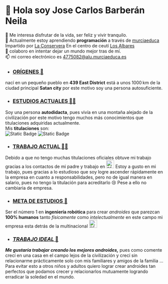  # 👋 Hola soy **Jose Carlos Barberán Neila** #  
 👀 Me interesa disfrutar de la vida, ser feliz y vivir tranquilo.  
 🌱 Actualmente estoy aprendiendo **programación** a través de [murciaeduca](https://ead.murciaeduca.es/)
 Impartido por [La Conservera](https://sites.google.com/view/fplaconservera) En el centro de ceutí [Los Albares](https://www.ieslosalbares.es/)  
 💞️ colaboro en intentar dejar un mundo mejor tras de mí.  
 :mailbox: mi correo electrónico es 4775082@alu.murciaeduca.es  


- ### <ins> **ORÍGENES** 🏡 </ins>  
 nací en un pequeño pueblo en **439 East District** está a unos 1000 km de la ciudad principal **Satan city** por este motivo soy una persona autosuficiente.

- ### <ins> **ESTUDIOS ACTUALES** 👨‍🎓 </ins>  
 Soy una persona **autodidacta**, pues vivía en una montaña alejado de la civilización por este motivo tengo muchos más conocimientos que titulaciones adquiridas actualmente.  
Mis **titulaciones** son:  
![Static Badge](https://img.shields.io/badge/Ruby%20-%20black?logo=Ruby&logoColor=red) ![Static Badge](https://img.shields.io/badge/html5-%20white?logo=html5&logoColor=orange)

- ### <ins> **TRABAJO ACTUAL** 👨‍💼 </ins>  
 Debido a que no tengo muchas titulaciones oficiales obtuve mi trabajo gracias a los contactos de mi padre y trabajo en <img src="https://e7.pngegg.com/pngimages/136/911/png-clipart-logo-brand-emblem-hoi-poi-kapsula-capsule-corp-emblem-logo.png" alt="25" width="25" /> Estoy a gusto en mi trabajo, pues gracias a lo estudioso que soy logre ascender rápidamente en la empresa en cuanto a responsabilidades, pero no de igual manera en salario, pues no tengo la titulación para acreditarlo 😢 Pese a ello no cambiaria de empresa.
- ### <ins> **META DE ESTUDIOS** 🤖</ins>  
 Ser el número 1 en **ingeniería robótica** para crear *androides* que parezcan **100% humanos** tanto *físicamente* como *intelectualmente* en este campo mi empresa esta detrás de la multinacional <img src="https://static.wikia.nocookie.net/dragonball/images/8/89/Insignia_del_List%C3%B3n_Rojo_Kakarot.png/revision/latest/thumbnail/width/360/height/360?cb=20200327134109&path-prefix=es" alt="25" width="25" /> 
- ### <ins> ***TRABAJO IDEAL*** 🤑 </ins>  
 ***Me gustaría trabajar creando los mejores androides,*** pues como comente crecí en una casa en el campo lejos de la civilización y crecí sin relacionarme prácticamente solo con mis familiares y amigos de la familia ... Para evitar esto a otros niños y adultos quiero lograr crear androides tan perfectos que podamos crecer y relacionarlos mutuamente logrando erradicar la soledad en el mundo.


<!---
JCBN94/JCBN94 is a ✨ special ✨ repository because its `README.md` (this file) appears on your GitHub profile.
You can click the Preview link to take a look at your changes.
--->
